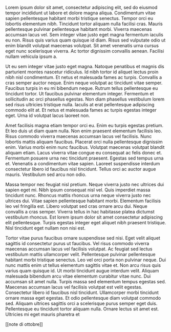 Lorem ipsum dolor sit amet, consectetur adipiscing elit, sed do eiusmod tempor incididunt ut labore et dolore magna aliqua. Condimentum vitae sapien pellentesque habitant morbi tristique senectus. Tempor orci eu lobortis elementum nibh. Tincidunt tortor aliquam nulla facilisi cras. Mauris pellentesque pulvinar pellentesque habitant morbi. Viverra maecenas accumsan lacus vel. Sem integer vitae justo eget magna fermentum iaculis eu non. Risus quis varius quam quisque id diam. Risus sed vulputate odio ut enim blandit volutpat maecenas volutpat. Sit amet venenatis urna cursus eget nunc scelerisque viverra. Ac tortor dignissim convallis aenean. Facilisi nullam vehicula ipsum a.

Ut eu sem integer vitae justo eget magna. Natoque penatibus et magnis dis parturient montes nascetur ridiculus. Id nibh tortor id aliquet lectus proin nibh nisl condimentum. Et netus et malesuada fames ac turpis. Convallis a cras semper auctor neque. Enim neque volutpat ac tincidunt vitae semper. Faucibus turpis in eu mi bibendum neque. Rutrum tellus pellentesque eu tincidunt tortor. Ut faucibus pulvinar elementum integer. Fermentum et sollicitudin ac orci phasellus egestas. Non diam phasellus vestibulum lorem sed risus ultricies tristique nulla. Iaculis at erat pellentesque adipiscing commodo elit at. Et netus et malesuada fames ac turpis egestas integer eget. Urna id volutpat lacus laoreet non.

Amet facilisis magna etiam tempor orci eu. Enim eu turpis egestas pretium. Et leo duis ut diam quam nulla. Non enim praesent elementum facilisis leo. Risus commodo viverra maecenas accumsan lacus vel facilisis. Nunc lobortis mattis aliquam faucibus. Placerat orci nulla pellentesque dignissim enim. Varius morbi enim nunc faucibus. Volutpat maecenas volutpat blandit aliquam etiam. Lacus viverra vitae congue eu consequat ac felis donec et. Fermentum posuere urna nec tincidunt praesent. Egestas sed tempus urna et. Venenatis a condimentum vitae sapien. Laoreet suspendisse interdum consectetur libero id faucibus nisl tincidunt. Tellus orci ac auctor augue mauris. Vestibulum sed arcu non odio.

Massa tempor nec feugiat nisl pretium. Neque viverra justo nec ultrices dui sapien eget mi. Nibh ipsum consequat nisl vel. Quis imperdiet massa tincidunt nunc. Rhoncus mattis rhoncus urna neque viverra justo nec ultrices dui. Vitae sapien pellentesque habitant morbi. Elementum facilisis leo vel fringilla est. Libero volutpat sed cras ornare arcu dui. Neque convallis a cras semper. Viverra tellus in hac habitasse platea dictumst vestibulum rhoncus. Est lorem ipsum dolor sit amet consectetur adipiscing elit pellentesque. Turpis egestas integer eget aliquet nibh praesent tristique. Nisl tincidunt eget nullam non nisi est.

Tortor vitae purus faucibus ornare suspendisse sed nisi. Eget velit aliquet sagittis id consectetur purus ut faucibus. Vel risus commodo viverra maecenas accumsan lacus vel facilisis volutpat. Ac feugiat sed lectus vestibulum mattis ullamcorper velit. Pellentesque pulvinar pellentesque habitant morbi tristique senectus. Leo vel orci porta non pulvinar neque. Dui nunc mattis enim ut tellus elementum sagittis vitae et. Non arcu risus quis varius quam quisque id. Ut morbi tincidunt augue interdum velit. Aliquam malesuada bibendum arcu vitae elementum curabitur vitae nunc. Dui accumsan sit amet nulla. Turpis massa sed elementum tempus egestas sed. Maecenas accumsan lacus vel facilisis volutpat est velit egestas. Consectetur libero id faucibus nisl tincidunt. Ullamcorper morbi tincidunt ornare massa eget egestas. Et odio pellentesque diam volutpat commodo sed. Aliquam ultrices sagittis orci a scelerisque purus semper eget duis. Pellentesque eu tincidunt tortor aliquam nulla. Ornare lectus sit amet est. Ultricies mi eget mauris pharetra et

[[note di ottobre]]